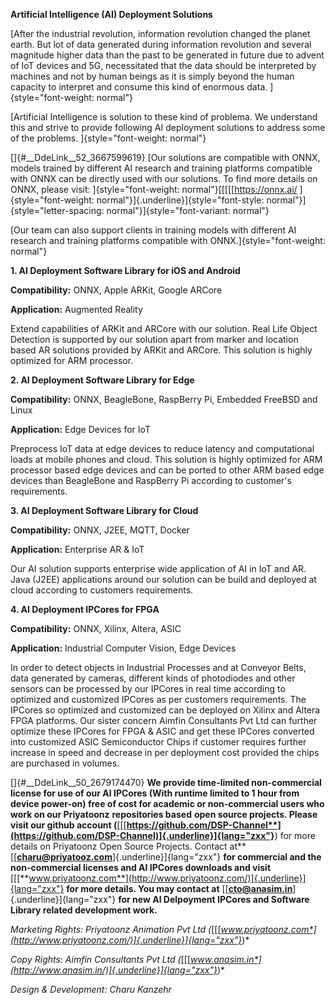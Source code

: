 
**Artificial Intelligence (AI) Deployment Solutions**

[After the industrial revolution, information revolution changed the
planet earth. But lot of data generated during information revolution
and several magnitude higher data than the past to be generated in
future due to advent of IoT devices and 5G, necessitated that the data
should be interpreted by machines and not by human beings as it is
simply beyond the human capacity to interpret and consume this kind of
enormous data. ]{style="font-weight: normal"}


[Artificial Intelligence is solution to these kind of problema. We
understand this and strive to provide following AI deployment solutions
to address some of the problems. ]{style="font-weight: normal"}


[]{#__DdeLink__52_3667599619} [Our solutions are compatible with ONNX,
models trained by different AI research and training platforms
compatible with ONNX can be directly used with our solutions. To find
more details on ONNX, please visit:
]{style="font-weight: normal"}[[[[[<https://onnx.ai/>
]{style="font-weight: normal"}]{.underline}]{style="font-style: normal"}]{style="letter-spacing: normal"}]{style="font-variant: normal"}


[Our team can also support clients in training models with different AI
research and training platforms compatible with
ONNX.]{style="font-weight: normal"}


**1. AI Deployment Software Library for iOS and Android**


**Compatibility:** ONNX, Apple ARKit, Google ARCore


**Application:** Augmented Reality


Extend capabilities of ARKit and ARCore with our solution. Real Life
Object Detection is supported by our solution apart from marker and
location based AR solutions provided by ARKit and ARCore. This solution
is highly optimized for ARM processor.


**2. AI Deployment Software Library for Edge**


**Compatibility:** ONNX, BeagleBone, RaspBerry Pi, Embedded FreeBSD and
Linux

**Application:** Edge Devices for IoT

Preprocess IoT data at edge devices to reduce latency and computational
loads at mobile phones and cloud. This solution is highly optimized for
ARM processor based edge devices and can be ported to other ARM based
edge devices than BeagleBone and RaspBerry Pi according to customer's
requirements.


**3. AI Deployment Software Library for Cloud**


**Compatibility:** ONNX, J2EE, MQTT, Docker


**Application:** Enterprise AR & IoT


Our AI solution supports enterprise wide application of AI in IoT and
AR. Java (J2EE) applications around our solution can be build and
deployed at cloud according to customers requirements.


**4. AI Deployment IPCores for FPGA**


**Compatibility:** ONNX, Xilinx, Altera, ASIC


**Application:** Industrial Computer Vision, Edge Devices


In order to detect objects in Industrial Processes and at Conveyor
Belts, data generated by cameras, different kinds of photodiodes and
other sensors can be processed by our IPCores in real time according to
optimized and customized IPCores as per customers requirements. The
IPCores so optimized and customized can be deployed on Xilinx and Altera
FPGA platforms. Our sister concern Aimfin Consultants Pvt Ltd can
further optimize these IPCores for FPGA & ASIC and get these IPCores
converted into customized ASIC Semiconductor Chips if customer requires
further increase in speed and decrease in per deployment cost provided
the chips are purchased in volumes.


[]{#__DdeLink__50_2679174470} **We provide time-limited non-commercial
license for use of our AI IPCores (With runtime limited to 1 hour from
device power-on) free of cost for academic or non-commercial users who
work on our Priyatoonz** **repositories based** **open source projects.
Please visit our github account
(**[[[**https://github.com/DSP-Channel**](https://github.com/DSP-Channel)]{.underline}]{lang="zxx"}**)
for more details on Priyatoonz Open Source Projects. Contact at**
[[[**charu\@priyatooz.com**](mailto:charu@priyatooz.com)]{.underline}]{lang="zxx"}
**for commercial and the non-commercial licenses and AI IPCores
downloads and visit**
[[[**www.priyatoonz.com**](http://www.priyatoonz.com/)]{.underline}]{lang="zxx"}
**for more details. You may contact at**
[[[**cto\@anasim.in**](mailto:cto@anasim.in)]{.underline}]{lang="zxx"}
**for new AI Delpoyment IPCores and Software Library related development
work.**


*Marketing Rights: Priyatoonz Animation Pvt Ltd
(*[[[*www.priyatoonz.com*](http://www.priyatoonz.com/)]{.underline}]{lang="zxx"}*)*

*Copy Rights: Aimfin Consultants Pvt Ltd
(*[[[*www.anasim.in*](http://www.anasim.in/)]{.underline}]{lang="zxx"}*)*

*Design & Development: Charu Kanzehr*


